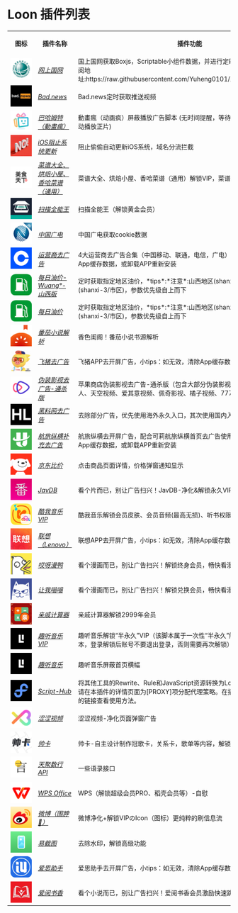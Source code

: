 # Loon 插件列表

<table>
<tr><th><p style="width: 48px;">图标</p></th><th>插件名称</th><th>插件功能</th></tr>
<tr><td style="width: 48px; height: 48px;"><img src="https://raw.githubusercontent.com/W126-L/Tool/main/IconSet/108px/Guoshangguowang.png" style="max-width: 100%; max-height: 100%; object-fit: contain;"></td><td><a href="https://raw.githubusercontent.com/W126-L/Tool/master/Plugin/95598.plugin"><em>网上国网</em></a></td><td>国上国网获取Boxjs，Scriptable小组件数据，并进行定时任务の推送。BoxJs订阅地址:https://raw.githubusercontent.com/Yuheng0101/X/main/Tasks/boxjs.json</td></tr><tr><td style="width: 48px; height: 48px;"><img src="https://raw.githubusercontent.com/W126-L/Tool/main/IconSet/108px/Bad_news.png" style="max-width: 100%; max-height: 100%; object-fit: contain;"></td><td><a href="https://raw.githubusercontent.com/W126-L/Tool/master/Plugin/Bad_news.plugin"><em>Bad.news</em></a></td><td>Bad.news定时获取推送视频</td></tr><tr><td style="width: 48px; height: 48px;"><img src="https://raw.githubusercontent.com/W126-L/Tool/main/IconSet/108px/Bahamut.png" style="max-width: 100%; max-height: 100%; object-fit: contain;"></td><td><a href="https://raw.githubusercontent.com/W126-L/Tool/master/Plugin/Bahamut.plugin"><em>巴哈姆特（動畫瘋）</em></a></td><td>動畫瘋（动画疯）屏蔽播放广告脚本 (无时间提醒，等待25～30S即可，黑屏完自动播放正片)</td></tr><tr><td style="width: 48px; height: 48px;"><img src="https://raw.githubusercontent.com/W126-L/Tool/main/IconSet/108px/NoUpdate.png" style="max-width: 100%; max-height: 100%; object-fit: contain;"></td><td><a href="https://raw.githubusercontent.com/W126-L/Tool/master/Plugin/BlockiOSUpdate.plugin"><em>iOS阻止系统更新</em></a></td><td>阻止偷偷自动更新iOS系统，域名分流拦截</td></tr><tr><td style="width: 48px; height: 48px;"><img src="https://raw.githubusercontent.com/W126-L/Tool/main/IconSet/108px/CaiPu.png" style="max-width: 100%; max-height: 100%; object-fit: contain;"></td><td><a href="https://raw.githubusercontent.com/W126-L/Tool/master/Plugin/CaiPu-3.plugin"><em>菜谱大全、烘焙小屋、香哈菜谱（通用）</em></a></td><td>菜谱大全、烘焙小屋、香哈菜谱（通用）解锁VIP，菜谱视频在线观看</td></tr><tr><td style="width: 48px; height: 48px;"><img src="https://raw.githubusercontent.com/W126-L/Tool/main/IconSet/108px/CamScanner.png" style="max-width: 100%; max-height: 100%; object-fit: contain;"></td><td><a href="https://raw.githubusercontent.com/W126-L/Tool/master/Plugin/CamScanner.plugin"><em>扫描全能王</em></a></td><td>扫描全能王（解锁黄金会员）</td></tr><tr><td style="width: 48px; height: 48px;"><img src="https://raw.githubusercontent.com/W126-L/Tool/main/IconSet/108px/China-Broadnet.png" style="max-width: 100%; max-height: 100%; object-fit: contain;"></td><td><a href="https://raw.githubusercontent.com/W126-L/Tool/master/Plugin/China-Broadnet.plugin"><em>中国广电</em></a></td><td>中国广电获取cookie数据</td></tr><tr><td style="width: 48px; height: 48px;"><img src="https://raw.githubusercontent.com/W126-L/Tool/main/IconSet/108px/China-Operator.png" style="max-width: 100%; max-height: 100%; object-fit: contain;"></td><td><a href="https://raw.githubusercontent.com/W126-L/Tool/master/Plugin/China-Operator.plugin"><em>运营商去广告</em></a></td><td>4大运营商去广告合集（中国移动、联通，电信，广电）小tips：如无效，清除App缓存数据，或卸载APP重新安装</td></tr><tr><td style="width: 48px; height: 48px;"><img src="https://raw.githubusercontent.com/W126-L/Tool/main/IconSet/108px/Youjia.png" style="max-width: 100%; max-height: 100%; object-fit: contain;"></td><td><a href="https://raw.githubusercontent.com/W126-L/Tool/master/Plugin/Daily-oil-Wuang.plugin"><em>每日油价-Wuang°-山西版</em></a></td><td>定时获取指定地区油价，*tips*:*注意*:山西地区(shanxi/市区)，陕西地区(shanxi-3/市区)，参数优先级自上而下</td></tr><tr><td style="width: 48px; height: 48px;"><img src="https://raw.githubusercontent.com/W126-L/Tool/main/IconSet/108px/Youjia.png" style="max-width: 100%; max-height: 100%; object-fit: contain;"></td><td><a href="https://raw.githubusercontent.com/W126-L/Tool/master/Plugin/Daily-oil.plugin"><em>每日油价</em></a></td><td>定时获取指定地区油价，*tips*:*注意*:山西地区(shanxi/市区)，陕西地区(shanxi-3/市区)，参数优先级自上而下</td></tr><tr><td style="width: 48px; height: 48px;"><img src="https://raw.githubusercontent.com/W126-L/Tool/main/IconSet/108px/FanQie.png" style="max-width: 100%; max-height: 100%; object-fit: contain;"></td><td><a href="https://raw.githubusercontent.com/W126-L/Tool/master/Plugin/FanQie.plugin"><em>番茄小说解析</em></a></td><td>香色闺阁！番茄小说书源解析</td></tr><tr><td style="width: 48px; height: 48px;"><img src="https://raw.githubusercontent.com/W126-L/Tool/main/IconSet/108px/Feizhu.png" style="max-width: 100%; max-height: 100%; object-fit: contain;"></td><td><a href="https://raw.githubusercontent.com/W126-L/Tool/master/Plugin/Feizhu.plugin"><em>飞猪去广告</em></a></td><td>飞猪APP去开屏广告，小tips：如无效，清除App缓存数据，或卸载APP重新安装</td></tr><tr><td style="width: 48px; height: 48px;"><img src="https://raw.githubusercontent.com/W126-L/Tool/main/IconSet/108px/FreeVideo.png" style="max-width: 100%; max-height: 100%; object-fit: contain;"></td><td><a href="https://raw.githubusercontent.com/W126-L/Tool/master/Plugin/FreeVideo-NoAds.plugin"><em>伪装影视去广告-通杀版</em></a></td><td>苹果商店伪装影视去广告-通杀版（包含大部分伪装影视：大师兄影视、追剧达人、天空视频、爱其意视频、佩奇影视、橘子视频、777影视等…）</td></tr><tr><td style="width: 48px; height: 48px;"><img src="https://raw.githubusercontent.com/W126-L/Tool/main/IconSet/108px/Heiliaowang.png" style="max-width: 100%; max-height: 100%; object-fit: contain;"></td><td><a href="https://raw.githubusercontent.com/W126-L/Tool/master/Plugin/HLW.plugin"><em>黑料网去广告</em></a></td><td>去除部分广告，优先使用海外永久入口，其次使用国内入口(会变动)，走代理</td></tr><tr><td style="width: 48px; height: 48px;"><img src="https://raw.githubusercontent.com/W126-L/Tool/main/IconSet/108px/Hanglvzongheng.png" style="max-width: 100%; max-height: 100%; object-fit: contain;"></td><td><a href="https://raw.githubusercontent.com/W126-L/Tool/master/Plugin/Hanglvzongheng.plugin"><em>航旅纵横补充去广告</em></a></td><td>航旅纵横去开屏广告，配合可莉航旅纵横首页去广告使用！小tips：如无效，清除App缓存数据，或卸载APP重新安装</td></tr><tr><td style="width: 48px; height: 48px;"><img src="https://raw.githubusercontent.com/W126-L/Tool/main/IconSet/108px/JD.png" style="max-width: 100%; max-height: 100%; object-fit: contain;"></td><td><a href="https://raw.githubusercontent.com/W126-L/Tool/master/Plugin/JD_price.plugin"><em>京东比价</em></a></td><td>点击商品页面详情，价格弹窗通知显示</td></tr><tr><td style="width: 48px; height: 48px;"><img src="https://raw.githubusercontent.com/W126-L/Tool/main/IconSet/108px/JavDB.png" style="max-width: 100%; max-height: 100%; object-fit: contain;"></td><td><a href="https://raw.githubusercontent.com/W126-L/Tool/master/Plugin/JavDB.plugin"><em>JavDB</em></a></td><td>看个片而已，别让广告扫兴！JavDB-净化&解锁永久VIP</td></tr><tr><td style="width: 48px; height: 48px;"><img src="https://raw.githubusercontent.com/W126-L/Tool/main/IconSet/108px/KuwoMusic-Pro.png" style="max-width: 100%; max-height: 100%; object-fit: contain;"></td><td><a href="https://raw.githubusercontent.com/W126-L/Tool/master/Plugin/KuwoMusic-VIP.plugin"><em>酷我音乐VIP</em></a></td><td>酷我音乐解锁会员皮肤、会员音频(最高无损)、听书权限</td></tr><tr><td style="width: 48px; height: 48px;"><img src="https://raw.githubusercontent.com/W126-L/Tool/main/IconSet/108px/Lenovo.png" style="max-width: 100%; max-height: 100%; object-fit: contain;"></td><td><a href="https://raw.githubusercontent.com/W126-L/Tool/master/Plugin/Lenovo.plugin"><em>联想（Lenovo）</em></a></td><td>联想APP去开屏广告，小tips：如无效，清除App缓存数据，或卸载APP重新安装</td></tr><tr><td style="width: 48px; height: 48px;"><img src="https://raw.githubusercontent.com/W126-L/Tool/main/IconSet/108px/ManYa.png" style="max-width: 100%; max-height: 100%; object-fit: contain;"></td><td><a href="https://raw.githubusercontent.com/W126-L/Tool/master/Plugin/ManYa.plugin"><em>哎呀漫鸭</em></a></td><td>看个漫画而已，别让广告扫兴！解锁终身会员，畅快看漫画。</td></tr><tr><td style="width: 48px; height: 48px;"><img src="https://raw.githubusercontent.com/W126-L/Tool/main/IconSet/108px/Miaomiao.png" style="max-width: 100%; max-height: 100%; object-fit: contain;"></td><td><a href="https://raw.githubusercontent.com/W126-L/Tool/master/Plugin/Miaomiao.plugin"><em>让我喵喵</em></a></td><td>看个漫画而已，别让广告扫兴！解锁兑换会员，畅快看漫画。</td></tr><tr><td style="width: 48px; height: 48px;"><img src="https://raw.githubusercontent.com/W126-L/Tool/main/IconSet/108px/Qinqijisuanqi.png" style="max-width: 100%; max-height: 100%; object-fit: contain;"></td><td><a href="https://raw.githubusercontent.com/W126-L/Tool/master/Plugin/Qqjsq.plugin"><em>亲戚计算器</em></a></td><td>亲戚计算器解锁2999年会员</td></tr><tr><td style="width: 48px; height: 48px;"><img src="https://raw.githubusercontent.com/W126-L/Tool/main/IconSet/108px/QutingMusic.png" style="max-width: 100%; max-height: 100%; object-fit: contain;"></td><td><a href="https://raw.githubusercontent.com/W126-L/Tool/master/Plugin/QutingMusic-VIP.plugin"><em>趣听音乐VIP</em></a></td><td>趣听音乐解锁“半永久”VIP（该脚本属于一次性“半永久”解锁，解锁完即可关闭脚本，登录解锁后账号不要退出登录，否则需要再次解锁）</td></tr><tr><td style="width: 48px; height: 48px;"><img src="https://raw.githubusercontent.com/W126-L/Tool/main/IconSet/108px/QutingMusic.png" style="max-width: 100%; max-height: 100%; object-fit: contain;"></td><td><a href="https://raw.githubusercontent.com/W126-L/Tool/master/Plugin/QutingMusic.plugin"><em>趣听音乐</em></a></td><td>趣听音乐屏蔽首页横幅</td></tr><tr><td style="width: 48px; height: 48px;"><img src="https://raw.githubusercontent.com/luestr/IconResource/main/Other_icon/120px/Script-Hub.png" style="max-width: 100%; max-height: 100%; object-fit: contain;"></td><td><a href="https://script.hub/"><em>Script-Hub</em></a></td><td>将其他工具的Rewrite、Rule和JavaScript资源转换为Loon能识别的格式，使用前请在本插件的详情页面为[PROXY]项分配代理策略。在插件列表中点击此插件上的链接查看使用方法。</td></tr><tr><td style="width: 48px; height: 48px;"><img src="https://raw.githubusercontent.com/W126-L/Tool/main/IconSet/108px/SeseVideo.png" style="max-width: 100%; max-height: 100%; object-fit: contain;"></td><td><a href="https://raw.githubusercontent.com/W126-L/Tool/master/Plugin/SeseVideo.plugin"><em>涩涩视频</em></a></td><td>涩涩视频-净化页面弹窗广告</td></tr><tr><td style="width: 48px; height: 48px;"><img src="https://raw.githubusercontent.com/W126-L/Tool/main/IconSet/108px/ShuaiKa.png" style="max-width: 100%; max-height: 100%; object-fit: contain;"></td><td><a href="https://raw.githubusercontent.com/W126-L/Tool/master/Plugin/ShuaiKa.plugin"><em>帅卡</em></a></td><td>帅卡-自主设计制作冠歌卡，关系卡，歌单等内容，解锁会员VIP</td></tr><tr><td style="width: 48px; height: 48px;"><img src="https://raw.githubusercontent.com/W126-L/Tool/main/IconSet/108px/Yan.png" style="max-width: 100%; max-height: 100%; object-fit: contain;"></td><td><a href="https://raw.githubusercontent.com/W126-L/Tool/master/Plugin/TianApi.plugin"><em>天聚数行API</em></a></td><td>一些语录接口</td></tr><tr><td style="width: 48px; height: 48px;"><img src="https://raw.githubusercontent.com/W126-L/Tool/main/IconSet/108px/WPS.png" style="max-width: 100%; max-height: 100%; object-fit: contain;"></td><td><a href="https://raw.githubusercontent.com/W126-L/Tool/master/Plugin/WPS.plugin"><em>WPS Office</em></a></td><td>WPS（解锁超级会员PRO、稻壳会员等）-自慰</td></tr><tr><td style="width: 48px; height: 48px;"><img src="https://raw.githubusercontent.com/W126-L/Tool/main/IconSet/108px/Weibo.png" style="max-width: 100%; max-height: 100%; object-fit: contain;"></td><td><a href="https://raw.githubusercontent.com/W126-L/Tool/master/Plugin/WeiBoVIP.plugin"><em>微博（围脖🧣）</em></a></td><td>微博净化+解锁VIPのIcon（图标）更纯粹的刷信息流</td></tr><tr><td style="width: 48px; height: 48px;"><img src="https://raw.githubusercontent.com/W126-L/Tool/main/IconSet/108px/Yijietu.png" style="max-width: 100%; max-height: 100%; object-fit: contain;"></td><td><a href="https://raw.githubusercontent.com/W126-L/Tool/master/Plugin/YiJieTu.plugin"><em>易截图</em></a></td><td>去除水印，解锁高级功能</td></tr><tr><td style="width: 48px; height: 48px;"><img src="https://raw.githubusercontent.com/W126-L/Tool/main/IconSet/108px/i4.png" style="max-width: 100%; max-height: 100%; object-fit: contain;"></td><td><a href="https://raw.githubusercontent.com/W126-L/Tool/master/Plugin/i4.plugin"><em>爱思助手</em></a></td><td>爱思助手去开屏广告，小tips：如无效，清除App缓存数据，或卸载APP重新安装</td></tr><tr><td style="width: 48px; height: 48px;"><img src="https://raw.githubusercontent.com/W126-L/Tool/main/IconSet/108px/iFreeTime-Fang.png" style="max-width: 100%; max-height: 100%; object-fit: contain;"></td><td><a href="https://raw.githubusercontent.com/W126-L/Tool/master/Plugin/iFreeTime.plugin"><em>爱阅书香</em></a></td><td>看个小说而已，别让广告扫兴！爱阅书香会员激励快速跳过</td></tr>
</table>